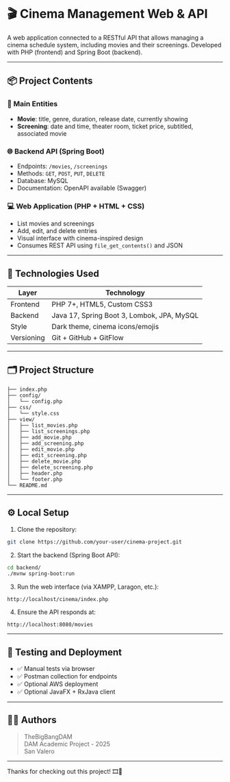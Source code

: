 # 🎬 Cinema Management Web & API

A web application connected to a RESTful API that allows managing a cinema schedule system, including movies and their screenings. Developed with PHP (frontend) and Spring Boot (backend).

---

## 📦 Project Contents

### 🧩 Main Entities
- **Movie**: title, genre, duration, release date, currently showing
- **Screening**: date and time, theater room, ticket price, subtitled, associated movie

### 🌐 Backend API (Spring Boot)
- Endpoints: `/movies`, `/screenings`
- Methods: `GET`, `POST`, `PUT`, `DELETE`
- Database: MySQL
- Documentation: OpenAPI available (Swagger)

### 💻 Web Application (PHP + HTML + CSS)
- List movies and screenings
- Add, edit, and delete entries
- Visual interface with cinema-inspired design
- Consumes REST API using `file_get_contents()` and JSON

---

## 🚀 Technologies Used

| Layer     | Technology                  |
|----------|-----------------------------|
| Frontend | PHP 7+, HTML5, Custom CSS3  |
| Backend  | Java 17, Spring Boot 3, Lombok, JPA, MySQL |
| Style    | Dark theme, cinema icons/emojis |
| Versioning | Git + GitHub + GitFlow     |

---

## 🗂️ Project Structure

```
├── index.php
├── config/
│   └── config.php
├── css/
│   └── style.css
├── view/
│   ├── list_movies.php
│   ├── list_screenings.php
│   ├── add_movie.php
│   ├── add_screening.php
│   ├── edit_movie.php
│   ├── edit_screening.php
│   ├── delete_movie.php
│   ├── delete_screening.php
│   ├── header.php
│   └── footer.php
└── README.md
```

---

## ⚙️ Local Setup

1. Clone the repository:
```bash
git clone https://github.com/your-user/cinema-project.git
```

2. Start the backend (Spring Boot API):
```bash
cd backend/
./mvnw spring-boot:run
```

3. Run the web interface (via XAMPP, Laragon, etc.):
```
http://localhost/cinema/index.php
```

4. Ensure the API responds at:
```
http://localhost:8080/movies
```

---

## 🧪 Testing and Deployment
- ✅ Manual tests via browser
- ✅ Postman collection for endpoints
- ✅ Optional AWS deployment
- ✅ Optional JavaFX + RxJava client

---

## 👩‍💻 Authors

> TheBigBangDAM  
> DAM Academic Project - 2025  
> San Valero

---

Thanks for checking out this project! 🎞️🍿
